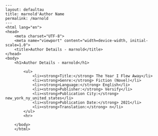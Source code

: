 
    ---
    layout: defaultau
    title: marnold'Author Name 
    permalink: /marnold
    ---
    <html lang="en">
    <head>
        <meta charset="UTF-8">
        <meta name="viewport" content="width=device-width, initial-scale=1.0">
        <title>Author Details - marnold</title>
    </head>
    <body>
        <h1>Author Details - marnold</h1>
        
            <ul>
                <li><strong>Title:</strong> The Year I Flew Away</li>
                <li><strong>Genre:</strong> Fiction (Novel)</li>
                <li><strong>Language:</strong> English</li>
                <li><strong>Publisher:</strong> Versify</li>
                <li><strong>Publication City:</strong> new_york_ny_united_states</li>
                <li><strong>Publication Date:</strong> 2021</li>
                <li><strong>Translation:</strong> n</li>
            </ul>
            <hr>
            
        </body>
        </html>
        